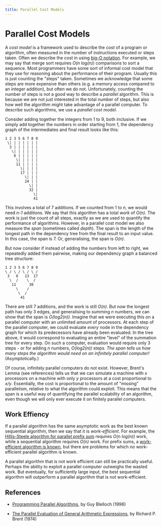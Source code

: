 ```yaml
---
title: Parallel Cost Models
---
```


# Parallel Cost Models

A *cost model* is a framework used to describe the *cost* of a program
or algorithm, often measured in the number of instructions executed or
steps taken.  Often we describe the cost in using [big-O
notation](https://en.wikipedia.org/wiki/Big_O_notation). For example,
we may say that merge sort requires *O(n log(n))* comparisons to sort
a sequence.  Most programmers have some sort of informal cost model
that they use for reasoning about the performance of their program.
Usually this is just counting the "steps" taken.  Sometimes we
acknowledge that some steps are more expensive than others (e.g. a
memory access compared to an integer addition), but often we do not.
Unfortunately, counting the number of steps is not a good way to
describe a *parallel* algorithm.  This is because we are not just
interested in the total number of steps, but also how well the
algorithm might take advantage of a parallel computer.  To describe
such algorithms, we use a *parallel cost model*.

Consider adding together the integers from 1 to 9, both inclusive.  If
we simply add together the numbers in order starting from 1, the
dependency graph of the intermediates and final result looks like this:

```
1 2 3 5 6 7 8 9
 \| | | | | | |
  3 | | | | | |
   \| | | | | |
    6 | | | | |
     \| | | | |
     11 | | | |
       \| | | |
       17 | | |
         \| | |
         24 | |
           \| |
           32 |
             \|
             41
```

This involves a total of 7 additions.  If we counted from 1 to *n*, we
would need *n-1* additions.  We say that this algorithm has a total
*work* of *O(n)*.  The work is just the count of all steps, exactly as
we are used to quantify the performance of algorithms.  However, in a
parallel cost model we also measure the *span* (sometimes called
*depth*).  The span is the length of the longest path in the
dependency tree from the final result to an input value.  In this
case, the span is 7.  Or, generalising, the span is *O(n)*.

But now consider if instead of adding the numbers from left to right,
we repeatedly added them pairwise, making our dependency graph a
balanced tree structure:

```
1 2 3 5 6 7 8 9
\ / \ / \ / \ /
 3   8   13  17
  \  /    \  /
   11      30
     \    /
      \  /
       41
```

There are still 7 additions, and the work is still *O(n)*.  But now
the longest path has only 3 edges, and generalising to summing *n*
numbers, we can show that the span is *O(log2(n))*.  Imagine that we
were executing this on a parallel computer with an unlimited amount of
processors.  At each step of the parallel computer, we could evaluate
*every* node in the dependency graph for which its predecessors have
already been evaluated.  In the tree above, it would correspond to
evaluating an entire "level" of the summation tree for every step.  On
such a computer, evaluation would require only 3 steps - or for adding
*n* numbers, *O(log2(n))* steps.  *The span tells us how many steps
the algorithm would need on an infinitely parallel computer!*
(Asymptotically.)

Of course, infinitely parallel computers do not exist.  However,
Brent's Lemma (see references) tells us that we can simulate a machine
with *x* processors on a machine with only *y* processors at a cost
proportional to *x/y*.  Essentially, the cost is proportional to the
amount of "missing" parallelism, relative to what the algorithm could
exploit.  This means that the span is a useful way of quantifying the
parallel scalability of an algorithm, even though we will only ever
execute it on finitely parallel computers.

## Work Effiency

If a parallel algorithm has the same asymptotic work as the best known
sequential algorithm, then we say that it is *work-efficient*.  For
example, the [Hillis-Steele algorithm for parallel prefix
sum](https://en.wikipedia.org/wiki/Prefix_sum#Algorithm_1:_Shorter_span,_more_parallel)
requires *O(n log(n))* work, while a sequential algorithm requires
*O(n)* work.  For prefix sums, a [work-efficient algorithm is
known](https://en.wikipedia.org/wiki/Prefix_sum#Algorithm_2:_Work-efficient),
but there are problems for which no work-efficient parallel algorithm
is known.

A parallel algorithm that is not work efficient can still be
practically useful.  Perhaps the ability to exploit a parallel
computer outweighs the wasted work.  But eventually, for sufficiently
large input, the best sequential algorithm will outperform a parallel
algorithm that is not work-efficient.

## References

* [Programming Parallel
  Algorithms](http://www.cs.cmu.edu/~scandal/cacm.html), by Guy
  Blelloch (1996)

* [The Parallel Evaluation of General Arithmetic
  Expressions](https://maths-people.anu.edu.au/~brent/pub/pub022.html),
  by Richard P. Brent (1974)

